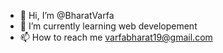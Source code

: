 - 👋 Hi, I’m @BharatVarfa
- 🌱 I’m currently learning web developement
- 📫 How to reach me varfabharat19@gmail.com

<!---
BharatVarfa/BharatVarfa is a ✨ special ✨ repository because its `README.md` (this file) appears on your GitHub profile.
You can click the Preview link to take a look at your changes.
--->
